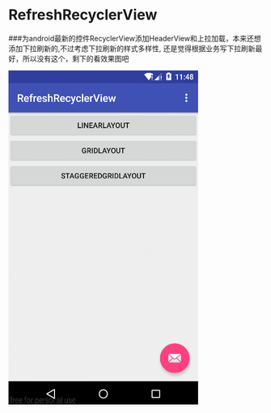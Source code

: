 # RefreshRecyclerView

###为android最新的控件RecyclerView添加HeaderView和上拉加载，本来还想添加下拉刷新的,不过考虑下拉刷新的样式多样性,
    还是觉得根据业务写下拉刷新最好，所以没有这个，剩下的看效果图吧<br/>

![github](https://github.com/jack921/RefreshRecyclerView/blob/master/效果图.gif "gitub")
